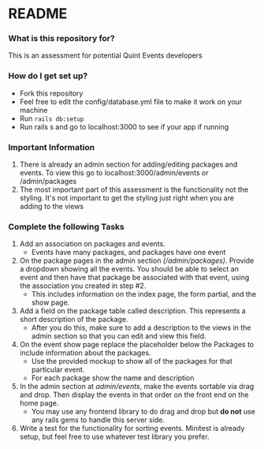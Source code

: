 # README #


### What is this repository for? ###
This is an assessment for potential Quint Events developers

### How do I get set up? ###
* Fork this repository
* Feel free to edit the config/database.yml file to make it work on your machine
* Run ``` rails db:setup ```
* Run rails s and go to localhost:3000 to see if your app if running

### Important Information ###
  1. There is already an admin section for adding/editing packages and events.  To view this go to localhost:3000/admin/events or /admin/packages
  2. The most important part of this assessment is the functionality not the styling.  It's not important to get the styling just right when you are adding to the views

### Complete the following Tasks ###
1. Add an association on packages and events.
    * Events have many packages, and packages have one event
2. On the package pages in the admin section *(/admin/packages)*. Provide a dropdown showing all the events.  You should be able to select an event and then have that package be associated with that event, using the association you created in step #2.  
    * This includes information on the index page, the form partial, and the show page.
3. Add a field on the package table called description.  This represents a short description of the package.
    * After you do this, make sure to add a description to the views in the admin section so that you can edit and view this field.
4. On the event show page replace the placeholder below the Packages to include information about the packages.
    * Use the provided mockup to show all of the packages for that particular event.  
    * For each package show the name and description
5. In the admin section at *admin/events*, make the events sortable via drag and drop.  Then display the events in that order on the front end on the home page.  
    * You may use any frontend library to do drag and drop but **do not** use any rails gems to handle this server side.
6. Write a test for the functionality for sorting events.  Minitest is already setup, but feel free to use whatever test library you prefer.

